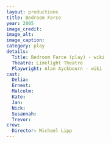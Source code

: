```yaml
---
layout: productions
title: Bedroom Farce
year: 2005
image_credit:
image_alt:
image_caption:
category: play
details:
  Title: Bedroom Farce (play) - wiki
  Theatre: Limelight Theatre
  Playwright: Alan Ayckbourn - wiki
cast:
  Delia:
  Ernest:
  Malcolm:
  Kate:
  Jan:
  Nick:
  Susannah:
  Trevor:
crew:
  Director: Michael Lipp
---
```

